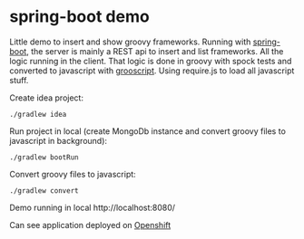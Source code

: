 spring-boot demo
================

Little demo to insert and show groovy frameworks. Running with [spring-boot](http://projects.spring.io/spring-boot/), the
server is mainly a REST api to insert and list frameworks. All the logic running in the client. That logic is done
in groovy with spock tests and converted to javascript with [grooscript](http://grooscript.org). Using require.js to
load all javascript stuff.

Create idea project:

    ./gradlew idea

Run project in local (create MongoDb instance and convert groovy files to javascript in background):

    ./gradlew bootRun

Convert groovy files to javascript:

    ./gradlew convert

Demo running in local http://localhost:8080/

Can see application deployed on [Openshift](http://ecosystem-gr8.rhcloud.com/)